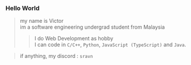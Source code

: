 ### Hello World

> my name is Victor  
> im a software engineering undergrad student from Malaysia  
>> I do Web Development as hobby  
>> I can code in `C/C++`, `Python`, `JavaScript (TypeScript)` and `Java`.  

>
> if anything, my discord : `sravn`  
>
<!---
> Currently working on a discord bot [discord-bot](https://github.com/sravn25/discord-bot "discord-bot repo on github")
--->

<!---
sravn25/sravn25 is a ✨ special ✨ repository because its `README.md` (this file) appears on your GitHub profile.
You can click the Preview link to take a look at your changes.
--->
